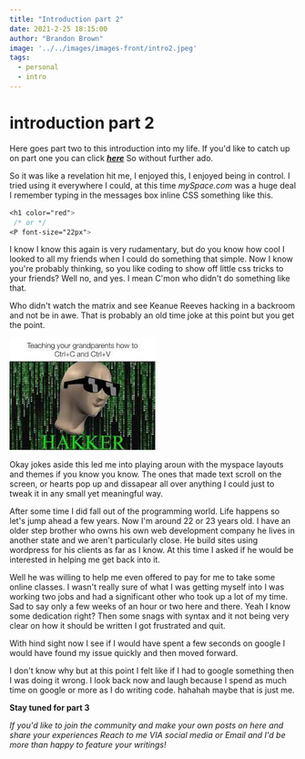 ```yaml
---
title: "Introduction part 2"
date: 2021-2-25 18:15:00
author: "Brandon Brown"
image: '../../images/images-front/intro2.jpeg'
tags:
  - personal
  - intro
---
```


# introduction part 2


Here goes part two to this introduction into my life. 
If you'd like to catch up on part one you can click [***here***](https://jrdevsblog.com/Introduction) So without further ado.  


So it was like a revelation hit me, I enjoyed this, I enjoyed being in control. I tried using it everywhere I could, at this time *mySpace.com* was a huge deal I remember typing in the messages box inline CSS something like this. 

```css
<h1 color="red">
 /* or */
<P font-size="22px">
```

I know I know this again is very rudamentary, but do you know how cool I looked to all my friends when I could do something that simple. Now I know you're probably thinking, so you like coding to show off little css tricks to your friends? Well no, and yes. I mean C'mon who didn't do something like that.  

Who didn't watch the matrix and see Keanue Reeves hacking in a backroom and not be in awe. That is probably an old time joke at this point but you get the point.  

![image of a hacker wear glasses](../../images/images-md/hakker.jpeg)

Okay jokes aside this led me into playing aroun with the myspace layouts and themes if you know you know. The ones that made text scroll on the screen, or hearts pop up and dissapear all over anything I could just to tweak it in any small yet meaningful way.  

After some time I did fall out of the programming world. Life happens so let's jump ahead a few years. Now I'm around 22 or 23 years old. I have an older step brother who owns his own web development company he lives in another state and we aren't particularly close. He build sites using wordpress for his clients as far as I know. At this time I asked if he would be interested in helping me get back into it.

Well he was willing to help me even offered to pay for me to take some online classes. I wasn't really sure of what I was getting myself into I was working two jobs and had a significant other who took up a lot of my time. Sad to say only a few weeks of an hour or two here and there. Yeah I know some dedication right? Then some snags with syntax and it not being very clear on how it should be written I got frustrated and quit.  

With hind sight now I see if I would have spent a few seconds on google I would have found my issue quickly and then moved forward.

I don't know why but at this point I felt like if I had to google something then I was doing it wrong. I look back now and laugh because I spend as much time on google or more as I do writing code. hahahah maybe that is just me.

**Stay tuned for part 3**

*If you'd like to join the community and make your own posts on here and share your experiences Reach to me VIA social media or Email and I'd be more than happy to feature your writings!*












